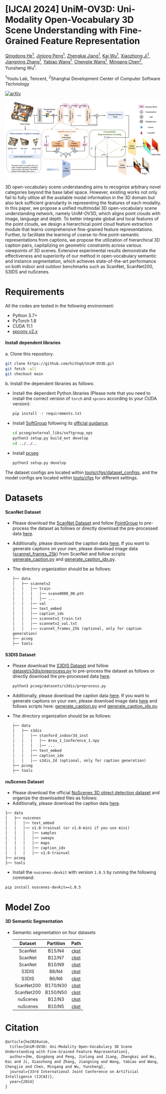# [IJCAI 2024] UniM-OV3D: Uni-Modality Open-Vocabulary 3D Scene Understanding with Fine-Grained Feature Representation

<!-- <br> -->
[Qingdong He<sup>1</sup>](https://scholar.google.com/citations?user=gUJWww0AAAAJ&hl=zh-CN), [Jinlong Peng<sup>1</sup>](https://scholar.google.com/citations?user=i5I-cIEAAAAJ&hl=zh-CN), [Zhengkai Jiang<sup>1</sup>](https://scholar.google.com/citations?user=ooBQi6EAAAAJ&hl=zh-CN), [Kai Wu<sup>1</sup>](https://scholar.google.com/citations?hl=zh-CN&user=ElfT3eoAAAAJ), [Xiaozhong Ji<sup>1</sup>](https://scholar.google.com/citations?user=iL2j_yAAAAAJ&hl=zh-CN&oi=ao), [Jiangning Zhang<sup>1</sup>](https://zhangzjn.github.io/), [Yabiao Wang<sup>1</sup>](https://scholar.google.com/citations?hl=zh-CN&user=xiK4nFUAAAAJ), [Chengjie Wang<sup>1</sup>](https://scholar.google.com/citations?hl=zh-CN&user=fqte5H4AAAAJ), [Mingang Chen<sup>2</sup>](https://scholar.google.com/citations?user=FBfC58EAAAAJ&hl=zh-CN&oi=ao), Yunsheng Wu<sup>1</sup>. 
<!-- <br> -->

<sup>1</sup>Youtu Lab, Tencent,
<sup>2</sup>Shanghai Development Center of Computer Software Technology

[![arXiv](https://img.shields.io/badge/arXiv-2312.05767-b31b1b.svg)](https://arxiv.org/abs/2401.11395)

![Image description](https://github.com/hithqd/UniM-OV3D/blob/main/docs/framework.png)

3D open-vocabulary scene understanding aims to recognize arbitrary novel categories beyond the base label space. However, existing works not only fail to fully utilize all the available modal information in the 3D domain but also lack sufficient granularity in representing the features of each modality. In this paper, we propose a unified multimodal 3D open-vocabulary scene understanding network, namely UniM-OV3D, which aligns point clouds with image, language and depth. To better integrate global and local features of the point clouds, we design a hierarchical point cloud feature extraction module that learns comprehensive fine-grained feature representations. Further, to facilitate the learning of coarse-to-fine point-semantic representations from captions, we propose the utilization of hierarchical 3D caption pairs, capitalizing on geometric constraints across various viewpoints of 3D scenes. Extensive experimental results demonstrate the effectiveness and superiority of our method in open-vocabulary semantic and instance segmentation, which achieves state-of-the-art performance on both indoor and outdoor benchmarks such as ScanNet, ScanNet200, S3IDS and nuScenes.

# Requirements
All the codes are tested in the following environment:
- Python 3.7+
- PyTorch 1.8
- CUDA 11.1
- [spconv v2.x](https://github.com/traveller59/spconv)

#### Install dependent libraries
a. Clone this repository.
```bash
git clone https://github.com/hithqd/UniM-OV3D.git
git fetch -all
git checkout main
```

b. Install the dependent libraries as follows:

* Install the dependent Python libraries (Please note that you need to install the correct version of `torch` and `spconv` according to your CUDA version): 
    ```bash
    pip install -r requirements.txt 
    ```

* Install [SoftGroup](https://github.com/thangvubk/SoftGroup) following its [official guidance](https://github.com/thangvubk/SoftGroup/blob/main/docs/installation.md).
    ```bash
    cd pcseg/external_libs/softgroup_ops
    python3 setup.py build_ext develop
    cd ../../..
    ```

* Install [pcseg](../pcseg)
    ```bash
    python3 setup.py develop
    ```
The dataset configs are located within [tools/cfgs/dataset_configs](../tools/cfgs/dataset_configs), and the model configs are located within [tools/cfgs](../tools/cfgs) for different settings.

# Datasets
#### ScanNet Dataset
- Please download the [ScanNet Dataset](http://www.scan-net.org/) and follow [PointGroup](https://github.com/dvlab-research/PointGroup/blob/master/dataset/scannetv2/prepare_data_inst.py) to pre-process the dataset as follows or directly download the pre-processed data [here](https://connecthkuhk-my.sharepoint.com/:f:/g/personal/u3007346_connect_hku_hk/EpTBva1Ev0BLu7TYz_03UUQBpLnyFlijK9z645tavor68w?e=liM2HD).
- Additionally, please download the caption data [here](https://connecthkuhk-my.sharepoint.com/:f:/g/personal/u3007346_connect_hku_hk/EpTBva1Ev0BLu7TYz_03UUQBpLnyFlijK9z645tavor68w?e=liM2HD). If you want to generate captions on your own, please download image data ([scannet_frames_25k]((http://www.scan-net.org/))) from ScanNet and follow scripts [generate_caption.py](../tools/process_tools/generate_caption.py) and [generate_caption_idx.py](../tools/process_tools/generate_caption_idx.py).

- The directory organization should be as follows:

    ```
    ├── data
    │   ├── scannetv2
    │   │   │── train
    │   │   │   │── scene0000_00.pth
    │   │   │   │── ...
    │   │   │── val
    │   │   │── text_embed
    │   │   │── caption_idx
    │   │   │── scannetv2_train.txt
    │   │   │── scannetv2_val.txt
    │   │   │—— scannet_frames_25k (optional, only for caption generation)
    ├── pcseg
    ├── tools
    ```

#### S3DIS Dataset
- Please download the [S3DIS Dataset](http://buildingparser.stanford.edu/dataset.html#Download) and follow [dataset/s3dis/preprocess.py](../dataset/s3dis/preprocess.py) to pre-process the dataset as follows or directly download the pre-processed data [here](https://connecthkuhk-my.sharepoint.com/:f:/g/personal/u3007346_connect_hku_hk/EoNAsU5f8YRGtQYV8ewhwvQB7QPbxT-uwKqTk8FPiyUTtQ?e=wq58H7).
    ```bash
    python3 pcseg/datasets/s3dis/preprocess.py 
    ```
    
- Additionally, please download the caption data [here](https://connecthkuhk-my.sharepoint.com/:f:/g/personal/u3007346_connect_hku_hk/EoNAsU5f8YRGtQYV8ewhwvQB7QPbxT-uwKqTk8FPiyUTtQ?e=wq58H7). If you want to generate captions on your own, please download image data [here](https://github.com/alexsax/2D-3D-Semantics) and follows scripts here: [generate_caption.py](../tools/process_tools/generate_caption.py) and [generate_caption_idx.py](../tools/process_tools/generate_caption_idx.py).
 
- The directory organization should be as follows:

    ```
    ├── data
    │   ├── s3dis
    │   │   │── stanford_indoor3d_inst
    │   │   │   │── Area_1_Conference_1.npy
    │   │   │   │── ...
    │   │   │── text_embed
    │   │   │── caption_idx
    │   │   │—— s3dis_2d (optional, only for caption generation)
    ├── pcseg
    ├── tools
    ```

#### nuScenes Dataset
* Please download the official [NuScenes 3D object detection dataset](https://www.nuscenes.org/download) and organize the downloaded files as follows: 
* Additionally, please download the caption data [here](https://connecthkuhk-my.sharepoint.com/:f:/g/personal/jhyang13_connect_hku_hk/Eh9qCTiV0VBEuJDLRai7_MUBGOepuHr3F9y-VVnIjhyELw?e=a4yXcB).
```
├── data
│   ├── nuscenes
│   │   │── text_embed
│   │   │── v1.0-trainval (or v1.0-mini if you use mini)
│   │   │   │── samples
│   │   │   │── sweeps
│   │   │   │── maps
│   │   │   │── caption_idx
│   │   │   │── v1.0-trainval
├── pcseg
├── tools
```

* Install the `nuscenes-devkit` with version `1.0.5` by running the following command: 
```shell script
pip install nuscenes-devkit==1.0.5
```

# Model Zoo
#### 3D Semantic Segmentation

- Semantic segmentation on four datasets

    | Dataset | Partition | Path |
    |:---:|:---:|:---:|
    | ScanNet | B15/N4 | [ckpt](https://huggingface.co/QingdongHe/UniM-OV3D/blob/main/semantic_b15n4.pth) |
    | ScanNet | B12/N7 | [ckpt](https://huggingface.co/QingdongHe/UniM-OV3D/blob/main/semantic_b12n7.pth) |
    | ScanNet | B10/N9 | [ckpt](https://huggingface.co/QingdongHe/UniM-OV3D/blob/main/semantic_b10n9.pth) |
    | S3DIS | B8/N4 | [ckpt](https://huggingface.co/QingdongHe/UniM-OV3D/blob/main/semantic_b8n4_s3dis.pth) |
    | S3DIS | B6/N6 | [ckpt](https://huggingface.co/QingdongHe/UniM-OV3D/blob/main/semantic_b6n6_s3dis.pth) |
    | ScanNet200 | B170/N30 | [ckpt](https://huggingface.co/QingdongHe/UniM-OV3D/blob/main/semantic_b170n30_ScanNet200.pth) |
    | ScanNet200 | B150/N50 | [ckpt](https://huggingface.co/QingdongHe/UniM-OV3D/blob/main/semantic_b150n50_ScanNet200.pth) |
    | nuScenes | B12/N3 |  [ckpt](https://huggingface.co/QingdongHe/UniM-OV3D/blob/main/semantic_b12n3_nuScenes.pth) |
    | nuScenes | B10/N5 |  [ckpt](https://huggingface.co/QingdongHe/UniM-OV3D/blob/main/semantic_b10n5_nuScenes.pth) |
    

# Citation
```
@article{he2024unim,
  title={UniM-OV3D: Uni-Modality Open-Vocabulary 3D Scene Understanding with Fine-Grained Feature Representation},
  author={He, Qingdong and Peng, Jinlong and Jiang, Zhengkai and Wu, Kai and Ji, Xiaozhong and Zhang, Jiangning and Wang, Yabiao and Wang, Chengjie and Chen, Mingang and Wu, Yunsheng},
  journal={33rd International Joint Conference on Artificial Intelligence (IJCAI)},
  year={2024}
}
```
